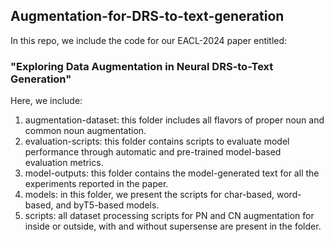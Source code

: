 ## Augmentation-for-DRS-to-text-generation

In this repo, we include the code for our EACL-2024 paper entitled:

### "Exploring Data Augmentation in Neural DRS-to-Text Generation"

Here, we include:

1. augmentation-dataset: this folder includes all flavors of proper noun and common noun augmentation. 
2. evaluation-scripts: this folder contains scripts to evaluate model performance through automatic and pre-trained model-based evaluation metrics. 
3. model-outputs: this folder contains the model-generated text for all the experiments reported in the paper.
4. models: in this folder, we present the scripts for char-based, word-based, and byT5-based models.
5. scripts: all dataset processing scripts for PN and CN augmentation for inside or outside, with and without supersense are present in the folder.
